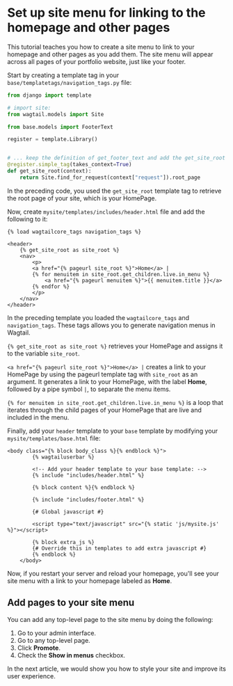 # Set up site menu for linking to the homepage and other pages

This tutorial teaches you how to create a site menu to link to your homepage and other pages as you add them. The site menu will appear across all pages of your portfolio website, just like your footer.

Start by creating a template tag in your `base/templatetags/navigation_tags.py` file:

```python
from django import template

# import site:
from wagtail.models import Site

from base.models import FooterText

register = template.Library()


# ... keep the definition of get_footer_text and add the get_site_root template tag:
@register.simple_tag(takes_context=True)
def get_site_root(context):
    return Site.find_for_request(context["request"]).root_page
```

In the preceding code, you used the `get_site_root` template tag to retrieve the root page of your site, which is your HomePage. 

Now, create `mysite/templates/includes/header.html` file and add the following to it:

```html+django
{% load wagtailcore_tags navigation_tags %}

<header>
    {% get_site_root as site_root %}
    <nav>
        <p>
        <a href="{% pageurl site_root %}">Home</a> |
        {% for menuitem in site_root.get_children.live.in_menu %}
            <a href="{% pageurl menuitem %}">{{ menuitem.title }}</a>
        {% endfor %}
        </p>
    </nav>
</header>
```

In the preceding template you loaded the `wagtailcore_tags` and `navigation_tags`. These tags allows you to generate navigation menus in Wagtail.

`{% get_site_root as site_root %}` retrieves your HomePage and assigns it to the variable `site_root`.

`<a href="{% pageurl site_root %}">Home</a> |` creates a link to your HomePage by using the pageurl template tag with `site_root` as an argument. It generates a link to your HomePage, with the label **Home**, followed by a pipe symbol `|`, to separate the menu items.

`{% for menuitem in site_root.get_children.live.in_menu %}` is a loop that iterates through the child pages of your HomePage that are live and included in the menu.

Finally, add your `header` template to your `base` template by modifying your `mysite/templates/base.html` file:

```html+django
<body class="{% block body_class %}{% endblock %}">
        {% wagtailuserbar %}

        <!-- Add your header template to your base template: -->
        {% include "includes/header.html" %}

        {% block content %}{% endblock %}

        {% include "includes/footer.html" %}

        {# Global javascript #}
        
        <script type="text/javascript" src="{% static 'js/mysite.js' %}"></script>

        {% block extra_js %}
        {# Override this in templates to add extra javascript #}
        {% endblock %}
    </body>
```

Now, if you restart your server and reload your homepage, you'll see your site menu with a link to your homepage labeled as **Home**. 

## Add pages to your site menu

You can add any top-level page to the site menu by doing the following:
1. Go to your admin interface.
2. Go to any top-level page.
3. Click **Promote**.
4. Check the **Show in menus** checkbox.

In the next article, we would show you how to style your site and improve its user experience.
<!-- Provide a diagram to illustrate the checking of the Show in Menu checkbox -->
